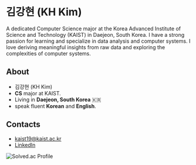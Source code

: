 # 김강현 (KH Kim)
A dedicated Computer Science major at the Korea Advanced Institute of Science and Technology (KAIST) in Daejeon, South Korea. I have a strong passion for learning and specialize in data analysis and computer systems. I love deriving meaningful insights from raw data and exploring the complexities of computer systems.

## About

- 김강현 (KH Kim)
- **CS** major at KAIST.
- Living in **Daejeon, South Korea** 🇰🇷
- speak fluent **Korean** and **English**.

## Contacts
- kaist19@kaist.ac.kr
- [LinkedIn](https://www.linkedin.com/in/강현-김-29ba44192/)

![Solved.ac Profile](http://mazassumnida.wtf/api/generate_badge?boj=kaist19)
